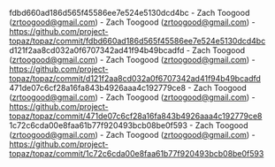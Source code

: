 fdbd660ad186d565f45586ee7e524e5130dcd4bc - Zach Toogood (zrtoogood@gmail.com) - Zach Toogood (zrtoogood@gmail.com) - https://github.com/project-topaz/topaz/commit/fdbd660ad186d565f45586ee7e524e5130dcd4bc
d121f2aa8cd032a0f6707342ad41f94b49bcadfd - Zach Toogood (zrtoogood@gmail.com) - Zach Toogood (zrtoogood@gmail.com) - https://github.com/project-topaz/topaz/commit/d121f2aa8cd032a0f6707342ad41f94b49bcadfd
471de07c6cf28a16fa843b4926aaa4c192779ce8 - Zach Toogood (zrtoogood@gmail.com) - Zach Toogood (zrtoogood@gmail.com) - https://github.com/project-topaz/topaz/commit/471de07c6cf28a16fa843b4926aaa4c192779ce8
1c72c6cda00e8faa61b77f920493bcb08be0f593 - Zach Toogood (zrtoogood@gmail.com) - Zach Toogood (zrtoogood@gmail.com) - https://github.com/project-topaz/topaz/commit/1c72c6cda00e8faa61b77f920493bcb08be0f593
